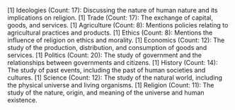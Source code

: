 [1] Ideologies (Count: 17): Discussing the nature of human nature and its implications on religion.
[1] Trade (Count: 17): The exchange of capital, goods, and services.
[1] Agriculture (Count: 8): Mentions policies relating to agricultural practices and products.
[1] Ethics (Count: 8): Mentions the influence of religion on ethics and morality.
[1] Economics (Count: 12): The study of the production, distribution, and consumption of goods and services.
[1] Politics (Count: 20): The study of government and the relationships between governments and citizens.
[1] History (Count: 14): The study of past events, including the past of human societies and cultures.
[1] Science (Count: 12): The study of the natural world, including the physical universe and living organisms.
[1] Religion (Count: 11): The study of the nature, origin, and meaning of the universe and human existence.
